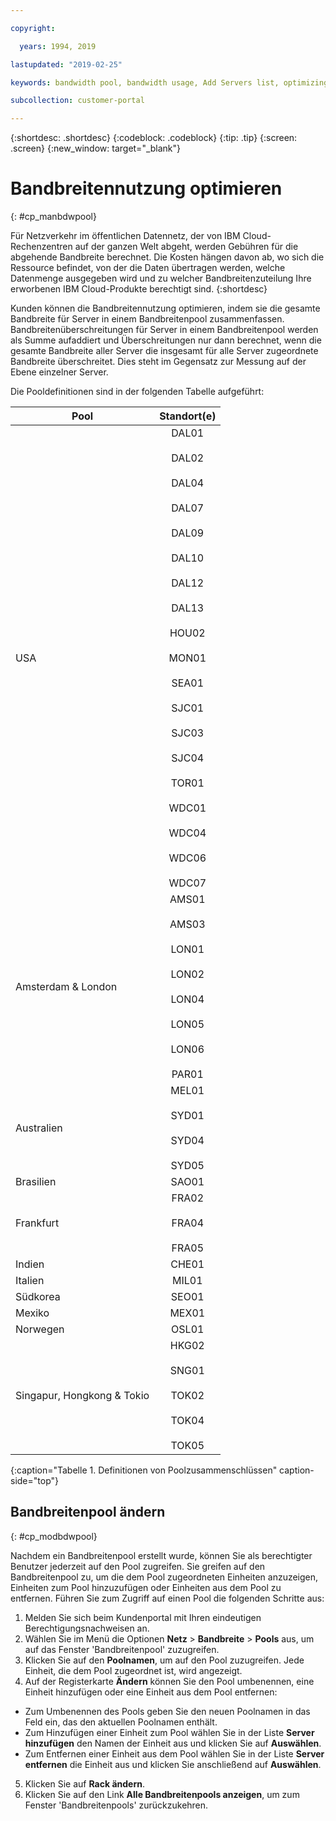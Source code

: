 ```yaml
---

copyright:

  years: 1994, 2019

lastupdated: "2019-02-25"

keywords: bandwidth pool, bandwidth usage, Add Servers list, optimizing badwidth 

subcollection: customer-portal 

---
```


{:shortdesc: .shortdesc}
{:codeblock: .codeblock}
{:tip: .tip}
{:screen: .screen}
{:new_window: target="_blank"}


# Bandbreitennutzung optimieren
{: #cp_manbdwpool}

Für Netzverkehr im öffentlichen Datennetz, der von IBM Cloud-Rechenzentren auf der ganzen Welt abgeht, werden Gebühren für die abgehende Bandbreite berechnet. Die Kosten hängen davon ab, wo sich die Ressource befindet, von der die Daten übertragen werden, welche Datenmenge ausgegeben wird und zu welcher Bandbreitenzuteilung Ihre erworbenen IBM Cloud-Produkte berechtigt sind. 
{:shortdesc} 

Kunden können die Bandbreitennutzung optimieren, indem sie die gesamte Bandbreite für Server in einem Bandbreitenpool zusammenfassen. Bandbreitenüberschreitungen für Server in einem Bandbreitenpool werden als Summe aufaddiert und Überschreitungen nur dann berechnet, wenn die gesamte Bandbreite aller Server die insgesamt für alle Server zugeordnete Bandbreite überschreitet. Dies steht im Gegensatz zur Messung auf der Ebene einzelner Server. 

Die Pooldefinitionen sind in der folgenden Tabelle aufgeführt: 

| Pool      | Standort(e)          |
| ------------- |:-------------:|
| USA    | DAL01<br/><br/>DAL02<br/><br/>DAL04<br/><br/>DAL07<br/><br/>DAL09<br/><br/>DAL10<br/><br/>DAL12<br/><br/>DAL13<br/><br/>HOU02<br/><br/>MON01<br/><br/>SEA01<br/><br/>SJC01<br/><br/>SJC03<br/><br/>SJC04<br/><br/>TOR01<br/><br/>WDC01<br/><br/>WDC04<br/><br/>WDC06<br/><br/>WDC07|
| Amsterdam & London | AMS01<br/><br/>AMS03<br/><br/>LON01<br/><br/>LON02<br/><br/>LON04<br/><br/>LON05<br/><br/>LON06<br/><br/>PAR01 |
| Australien | MEL01<br/><br/>SYD01<br/><br/>SYD04<br/><br/>SYD05 |
| Brasilien | SAO01 |
| Frankfurt | FRA02<br/><br/>FRA04<br/><br/>FRA05 |
| Indien | CHE01 |
| Italien | MIL01 |
| Südkorea | SEO01 | 
| Mexiko | MEX01 | 
| Norwegen | OSL01 | 
| Singapur, Hongkong & Tokio | HKG02<br/><br/>SNG01<br/><br/>TOK02<br/><br/>TOK04<br/><br/>TOK05 |
{:caption="Tabelle 1. Definitionen von Poolzusammenschlüssen" caption-side="top"}


## Bandbreitenpool ändern
{: #cp_modbdwpool}

Nachdem ein Bandbreitenpool erstellt wurde, können Sie als berechtigter Benutzer jederzeit auf den Pool zugreifen. Sie greifen auf den Bandbreitenpool zu, um die dem Pool zugeordneten Einheiten anzuzeigen, Einheiten zum Pool hinzuzufügen oder Einheiten aus dem Pool zu entfernen. Führen Sie zum Zugriff auf einen Pool die folgenden Schritte aus:

1. Melden Sie sich beim Kundenportal mit Ihren eindeutigen Berechtigungsnachweisen an.
2. Wählen Sie im Menü die Optionen **Netz** > **Bandbreite** > **Pools** aus, um auf das Fenster 'Bandbreitenpool' zuzugreifen.
3. Klicken Sie auf den **Poolnamen**, um auf den Pool zuzugreifen. Jede Einheit, die dem Pool zugeordnet ist, wird angezeigt.
4. Auf der Registerkarte **Ändern** können Sie den Pool umbenennen, eine Einheit hinzufügen oder eine Einheit aus dem Pool entfernen:
  * Zum Umbenennen des Pools geben Sie den neuen Poolnamen in das Feld ein, das den aktuellen Poolnamen enthält.
  * Zum Hinzufügen einer Einheit zum Pool wählen Sie in der Liste **Server hinzufügen** den Namen der Einheit aus und klicken Sie auf **Auswählen**.
  * Zum Entfernen einer Einheit aus dem Pool wählen Sie in der Liste **Server entfernen** die Einheit aus und klicken Sie anschließend auf **Auswählen**.
5. Klicken Sie auf **Rack ändern**.
6. Klicken Sie auf den Link **Alle Bandbreitenpools anzeigen**, um zum Fenster 'Bandbreitenpools' zurückzukehren.
